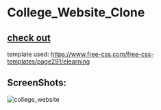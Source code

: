 # College_Website_Clone
## [check out](https://remarkable-travesseiro-cb9fe8.netlify.app/)
template used: https://www.free-css.com/free-css-templates/page291/elearning

## ScreenShots:
![college_website](https://github.com/SuchitGaidhane/College_Website_Clone/assets/131668852/3690bd64-9582-48d5-bf8f-18834d61a823)
